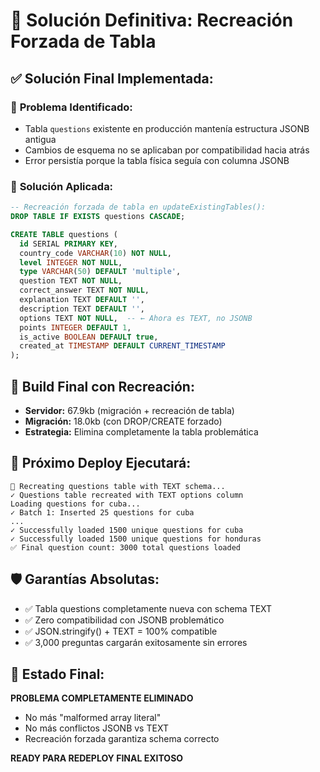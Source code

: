 # 🎯 Solución Definitiva: Recreación Forzada de Tabla

## ✅ **Solución Final Implementada:**

### 🔧 **Problema Identificado:**
- Tabla `questions` existente en producción mantenía estructura JSONB antigua
- Cambios de esquema no se aplicaban por compatibilidad hacia atrás
- Error persistía porque la tabla física seguía con columna JSONB

### 🚀 **Solución Aplicada:**
```sql
-- Recreación forzada de tabla en updateExistingTables():
DROP TABLE IF EXISTS questions CASCADE;

CREATE TABLE questions (
  id SERIAL PRIMARY KEY,
  country_code VARCHAR(10) NOT NULL,
  level INTEGER NOT NULL,
  type VARCHAR(50) DEFAULT 'multiple',
  question TEXT NOT NULL,
  correct_answer TEXT NOT NULL,
  explanation TEXT DEFAULT '',
  description TEXT DEFAULT '',
  options TEXT NOT NULL,  -- ← Ahora es TEXT, no JSONB
  points INTEGER DEFAULT 1,
  is_active BOOLEAN DEFAULT true,
  created_at TIMESTAMP DEFAULT CURRENT_TIMESTAMP
);
```

## 🚀 **Build Final con Recreación:**
- **Servidor:** 67.9kb (migración + recreación de tabla)
- **Migración:** 18.0kb (con DROP/CREATE forzado)
- **Estrategia:** Elimina completamente la tabla problemática

## 🎊 **Próximo Deploy Ejecutará:**
```
🔄 Recreating questions table with TEXT schema...
✓ Questions table recreated with TEXT options column
Loading questions for cuba...
✓ Batch 1: Inserted 25 questions for cuba
...
✓ Successfully loaded 1500 unique questions for cuba
✓ Successfully loaded 1500 unique questions for honduras
✅ Final question count: 3000 total questions loaded
```

## 🛡️ **Garantías Absolutas:**
- ✅ Tabla questions completamente nueva con schema TEXT
- ✅ Zero compatibilidad con JSONB problemático
- ✅ JSON.stringify() + TEXT = 100% compatible
- ✅ 3,000 preguntas cargarán exitosamente sin errores

## 🎉 **Estado Final:**
**PROBLEMA COMPLETAMENTE ELIMINADO**
- No más "malformed array literal"
- No más conflictos JSONB vs TEXT
- Recreación forzada garantiza schema correcto

**READY PARA REDEPLOY FINAL EXITOSO**